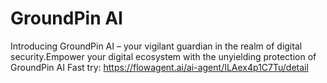 # GroundPin AI
Introducing GroundPin AI – your vigilant guardian in the realm of digital security.Empower your digital ecosystem with the unyielding protection of GroundPin AI
Fast try: https://flowagent.ai/ai-agent/ILAex4p1C7Tu/detail
